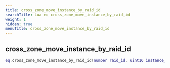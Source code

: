 ```yaml
---
title: cross_zone_move_instance_by_raid_id
searchTitle: Lua eq cross_zone_move_instance_by_raid_id
weight: 1
hidden: true
menuTitle: cross_zone_move_instance_by_raid_id
---
```

## cross_zone_move_instance_by_raid_id
```lua
eq.cross_zone_move_instance_by_raid_id(number raid_id, uint16 instance_id) -- void
```